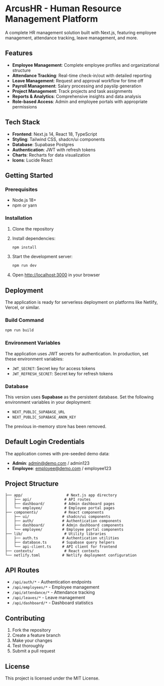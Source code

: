 # ArcusHR - Human Resource Management Platform

A complete HR management solution built with Next.js, featuring employee management, attendance tracking, leave management, and more.

## Features

- **Employee Management**: Complete employee profiles and organizational structure
- **Attendance Tracking**: Real-time check-in/out with detailed reporting
- **Leave Management**: Request and approval workflow for time off
- **Payroll Management**: Salary processing and payslip generation
- **Project Management**: Track projects and task assignments
- **Reports & Analytics**: Comprehensive insights and data analysis
- **Role-based Access**: Admin and employee portals with appropriate permissions

## Tech Stack

- **Frontend**: Next.js 14, React 18, TypeScript
- **Styling**: Tailwind CSS, shadcn/ui components
- **Database**: Supabase Postgres
- **Authentication**: JWT with refresh tokens
- **Charts**: Recharts for data visualization
- **Icons**: Lucide React

## Getting Started

### Prerequisites

- Node.js 18+ 
- npm or yarn

### Installation

1. Clone the repository
2. Install dependencies:
   ```bash
   npm install
   ```

3. Start the development server:
   ```bash
   npm run dev
   ```

4. Open [http://localhost:3000](http://localhost:3000) in your browser

## Deployment

The application is ready for serverless deployment on platforms like Netlify, Vercel, or similar.

### Build Command

```bash
npm run build
```

### Environment Variables

The application uses JWT secrets for authentication. In production, set these environment variables:

- `JWT_SECRET`: Secret key for access tokens
- `JWT_REFRESH_SECRET`: Secret key for refresh tokens

### Database

This version uses **Supabase** as the persistent database. Set the following environment variables in your deployment:

- `NEXT_PUBLIC_SUPABASE_URL`
- `NEXT_PUBLIC_SUPABASE_ANON_KEY`

The previous in-memory store has been removed.

## Default Login Credentials

The application comes with pre-seeded demo data:

- **Admin**: admin@demo.com / admin123
- **Employee**: employee@demo.com / employee123

## Project Structure

```
├── app/                    # Next.js app directory
│   ├── api/               # API routes
│   ├── dashboard/         # Admin dashboard pages
│   └── employee/          # Employee portal pages
├── components/            # React components
│   ├── ui/               # shadcn/ui components
│   ├── auth/             # Authentication components
│   ├── dashboard/        # Admin dashboard components
│   └── employee/         # Employee portal components
├── lib/                   # Utility libraries
│   ├── auth.ts           # Authentication utilities
│   ├── database.ts       # Supabase query helpers
│   └── api-client.ts     # API client for frontend
├── contexts/              # React contexts
└── netlify.toml          # Netlify deployment configuration
```

## API Routes

- `/api/auth/*` - Authentication endpoints
- `/api/employees/*` - Employee management
- `/api/attendance/*` - Attendance tracking
- `/api/leaves/*` - Leave management
- `/api/dashboard/*` - Dashboard statistics

## Contributing

1. Fork the repository
2. Create a feature branch
3. Make your changes
4. Test thoroughly
5. Submit a pull request

## License

This project is licensed under the MIT License.